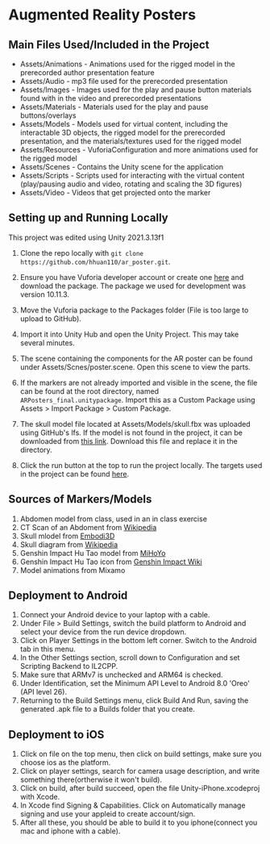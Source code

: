 # Augmented Reality Posters

## Main Files Used/Included in the Project

- Assets/Animations - Animations used for the rigged model in the prerecorded author presentation feature
- Assets/Audio - mp3 file used for the prerecorded presentation
- Assets/Images - Images used for the play and pause button materials found with in the video and prerecorded presentations
- Assets/Materials - Materials used for the play and pause buttons/overlays
- Assets/Models - Models used for virtual content, including the interactable 3D objects, the rigged model for the prerecorded presentation, and the materials/textures used for the rigged model
- Assets/Resources - VuforiaConfiguration and more animations used for the rigged model
- Assets/Scenes - Contains the Unity scene for the application
- Assets/Scripts - Scripts used for interacting with the virtual content (play/pausing audio and video, rotating and scaling the 3D figures)
- Assets/Video - Videos that get projected onto the marker

## Setting up and Running Locally

This project was edited using Unity 2021.3.13f1

1. Clone the repo locally with `git clone https://github.com/hhuan110/ar_poster.git`.

2. Ensure you have Vuforia developer account or create one [here](https://developer.vuforia.com/vui/auth/register) and download the package. The package we used for development was version 10.11.3. 

3. Move the Vuforia package to the Packages folder (File is too large to upload to GitHub).  

4. Import it into Unity Hub and open the Unity Project. This may take several minutes. 

5. The scene containing the components for the AR poster can be found under Assets/Scnes/poster.scene. Open this scene to view the parts. 

6. If the markers are not already imported and visible in the scene, the file can be found at the root directory, named `ARPosters_final.unitypackage`. Import this as a Custom Package using Assets > Import Package > Custom Package. 

4. The skull model file located at Assets/Models/skull.fbx was uploaded using GitHub's lfs. If the model is not found in the project, it can be downloaded from [this link](https://drive.google.com/file/d/1uTVcR0cIUeYg-HT1DJ3xL6QFUFOTGamq/view?usp=share_link). Download this file and replace it in the directory. 

5. Click the run button at the top to run the project locally. The targets used in the project can be found [here](https://github.com/hhuan110/ar_poster/blob/main/READMEAssets/printable_markers.pdf). 

## Sources of Markers/Models
1. Abdomen model from class, used in an in class exercise
2. CT Scan of an Abdoment from [Wikipedia](https://en.wikipedia.org/wiki/Computed_tomography_of_the_abdomen_and_pelvis)
3. Skull mlodel from [Embodi3D](https://www.embodi3d.com/files/file/39-anatomical-skull/)
4. Skull diagram from [Wikipedia](https://en.wikipedia.org/wiki/Skull)
5. Genshin Impact Hu Tao model from [MiHoYo](https://ys.biligame.com/ysl/?spm_id_from=333.788.b_61637469766974795f766f7465.1)
6. Genshin Impact Hu Tao icon from [Genshin Impact Wiki](https://genshin-impact.fandom.com/wiki/Hu_Tao/Media)
7. Model animations from Mixamo

## Deployment to Android

1. Connect your Android device to your laptop with a cable.
2. Under File > Build Settings, switch the build platform to Android and select your device from the run device dropdown. 
3. Click on Player Settings in the bottom left corner. Switch to the Android tab in this menu. 	
4. In the Other Settings section, scroll down to Configuration and set Scripting Backend to IL2CPP. 
5. Make sure that ARMv7 is unchecked and ARM64 is checked. 
6. Under Identification, set the Minimum API Level to Android 8.0 'Oreo' (API level 26). 
7. Returning to the Build Settings menu, click Build And Run, saving the generated .apk file to a Builds folder that you create. 

## Deployment to iOS
1. Click on file on the top menu, then click on build settings, make sure you choose ios as the platform.
2. Click on player settings, search for camera usage description, and write something there(ortherwise it won't build).
3. Click on build, after build succeed, open the file Unity-iPhone.xcodeproj with Xcode.
4. In Xcode find Signing & Capabilities. Click on Automatically manage signing and use your appleid to create account/sign.
5. After all these, you should be able to build it to you iphone(connect you mac and iphone with a cable).
